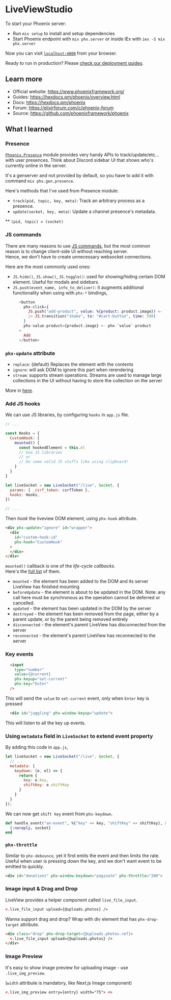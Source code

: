 # LiveViewStudio
To start your Phoenix server:

  * Run `mix setup` to install and setup dependencies
  * Start Phoenix endpoint with `mix phx.server` or inside IEx with `iex -S mix phx.server`

Now you can visit [`localhost:4000`](http://localhost:4000) from your browser.

Ready to run in production? Please [check our deployment guides](https://hexdocs.pm/phoenix/deployment.html).

## Learn more

  * Official website: <https://www.phoenixframework.org/>
  * Guides: <https://hexdocs.pm/phoenix/overview.html>
  * Docs: <https://hexdocs.pm/phoenix>
  * Forum: <https://elixirforum.com/c/phoenix-forum>
  * Source: <https://github.com/phoenixframework/phoenix>


## What I learned

### Presence

[`Phoenix.Presence`](https://hexdocs.pm/phoenix/Phoenix.Presence.html) module provides very handy APIs to track/update/etc... with user presences. 
Think about Discord sidebar UI that shows who's currently online in the server.  

It's a genserver and not provided by default, so you have to add it with command `mix phx.gen.presence`.  

Here's methods that I've used from Presence module:
- `track(pid, topic, key, meta)`: Track an arbitrary process as a presence.
- `update(socket, key, meta)`: Update a channel presence's metadata.

** `(pid, topic) = (socket)`


### JS commands

There are many reasons to use [JS commands](https://hexdocs.pm/phoenix_live_view/Phoenix.LiveView.JS.html), 
but the most common reason is to change client-side UI without reaching server.   
Hence, we don't have to create unnecessary websocket connections.  

Here are the most commonly used ones:
- `JS.hide()`, `JS.show()`, `JS.toggle()`: used for showing/hiding certain DOM element. Useful for modals and sidebars.
- `JS.push(event_name, info_to_deliver)`: it augments additional functionality when using with `phx-*` bindings, 
```elixir
      <button
        phx-click={
          JS.push("add-product", value: %{product: product.image}) <- `value`
          |> JS.transition("shake", to: "#cart-button", time: 500)
        }
        phx-value-product={product.image} <- phx-`value`-product
      >
        Add
      </button>
```

### `phx-update` attribute

- `replace`: (default) Replaces the element with the contents
- `ignore`: will ask DOM to ignore this part when rerendering
- `stream`: supports stream operations. Streams are used to manage large collections in the UI without having to store the collection on the server
  
More in [here](https://hexdocs.pm/phoenix_live_view/dom-patching.html).

### Add JS hooks

We can use JS libraries, by configuring `hooks` in `app.js` file.

```js
// ...

const Hooks = {
  CustomHook: {
    mounted() {
      const hookedElement = this.el
      // Use JS libraries 
      // or
      // Do some valid JS stuffs like using clipboard!
    }
  }
}

let liveSocket = new LiveSocket("/live", Socket, {
  params: { _csrf_token: csrfToken },
  hooks: Hooks, 
})

// ...
```

Then _hook_ the liveview DOM element, using `phx-hook` attribute.

```html
<div phx-update="ignore" id="wrapper">
  <div
    id="custom-hook-id"
    phx-hook="CustomHook"    
  >
  </div>
</div>
```

`mounted()` callback is one of the _life-cycle callbacks_.   
Here's the [full list](https://hexdocs.pm/phoenix_live_view/js-interop.html#client-hooks-via-phx-hook) of them.

* `mounted` - the element has been added to the DOM and its server LiveView has finished mounting
* `beforeUpdate` - the element is about to be updated in the DOM. Note: any call here must be synchronous as the operation cannot be deferred or cancelled.
* `updated` - the element has been updated in the DOM by the server
* `destroyed` - the element has been removed from the page, either by a parent update, or by the parent being removed entirely
* `disconnected` - the element's parent LiveView has disconnected from the server
* `reconnected` - the element's parent LiveView has reconnected to the server

### Key events

```html
  <input
    type="number"
    value={@current}
    phx-keyup="set-current"
    phx-key="Enter"
  />
```

This will send the `value` to `set-current` event, only when `Enter` key is pressed


```html
  <div id="juggling" phx-window-keyup="update">
```

This will listen to all the key up events.

### Using `metadata` field in `LiveSocket` to extend event property

By adding this code in `app.js`,

```javascript
let liveSocket = new LiveSocket("/live", Socket, {
  // ...
  metadata: {
    keydown: (e, el) => {
      return {
        key: e.key,
        shiftKey: e.shiftKey
      }
    }
  }
});
```

We can now get `shift key` event from `phx-keydown`.

```elixir
def handle_event("an-event", %{"key" => key, "shiftKey" => shiftKey}, socket) do
  {:noreply, socket}
end
```

### `phx-throttle`
Similar to `phx-debounce`, yet it first emits the event and then limits the rate. Useful when user is pressing down the key, and we don't want event to be emitted to quickly.

```html
<div id="donations" phx-window-keydown="paginate" phx-throttle="200">
```

### Image input & Drag and Drop

LiveView provides a helper component called `live_file_input`.

```html
<.live_file_input upload={@uploads.photos} />
```

Wanna support drag and drop? Wrap with div element that has `phx-drop-target` attribute.

```html
<div class="drop" phx-drop-target={@uploads.photos.ref}>
  <.live_file_input upload={@uploads.photos} />
</div>
```


### Image Preview

It's easy to show image preview for uploading image - use `.live_img_preview`.   

(`width` attribute is mandatory, like Next.js Image component)

```html
<.live_img_preview entry={entry} width="75"> <>
```